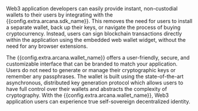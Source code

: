 Web3 application developers can easily provide instant, non-custodial wallets to their users by integrating with the {{config.extra.arcana.sdk_name}}. This removes the need for users to install a separate wallet, back up their keys, or navigate the process of buying cryptocurrency. Instead, users can sign blockchain transactions directly within the application using the embedded web wallet widget, without the need for any browser extensions.

The {{config.extra.arcana.wallet_name}} offers a user-friendly, secure, and customizable interface that can be branded to match your application. Users do not need to generate or manage their cryptographic keys or remember any passphrases. The wallet is built using the state-of-the-art asynchronous, distributed key generation protocol which allows users to have full control over their wallets and abstracts the complexity of cryptography. With the {{config.extra.arcana.wallet_name}}, Web3 application users can experience true self-sovereign decentralized identity.